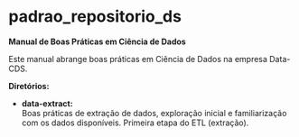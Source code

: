 # padrao_repositorio_ds
  

**Manual de Boas Práticas em Ciência de Dados**
 
Este manual abrange boas práticas em Ciência de Dados na empresa Data-CDS.

**Diretórios:** 

- **data-extract:**   
Boas práticas de extração de dados, exploração inicial e familiarização com os dados disponíveis.
Primeira etapa do ETL (extração).
